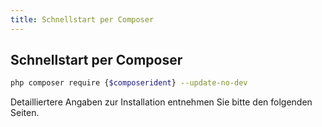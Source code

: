 ```yaml
---
title: Schnellstart per Composer
---
```


## Schnellstart per Composer

```bash
php composer require {$composerident} --update-no-dev
```

Detailliertere Angaben zur Installation entnehmen Sie bitte den folgenden Seiten.